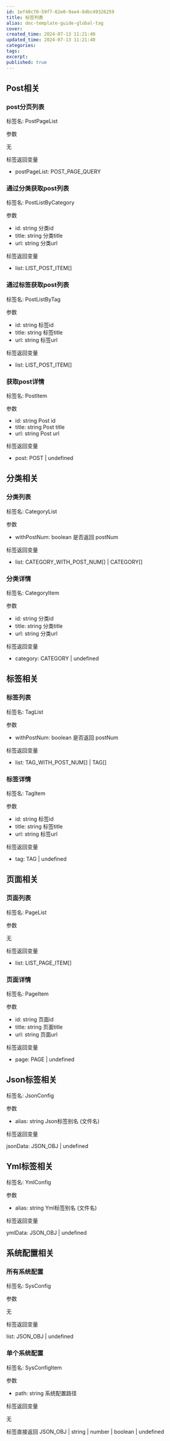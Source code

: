 ```yaml
---
id: 1ef40c70-59f7-62e0-9ae4-8dbc49326259
title: 标签列表
alias: doc-template-guide-global-tag
cover:
created_time: 2024-07-13 11:21:40
updated_time: 2024-07-13 11:21:40
categories:
tags:
excerpt:
published: true
---
```


## Post相关

### post分页列表

标签名: PostPageList

参数

无

标签返回变量

- postPageList: POST_PAGE_QUERY

### 通过分类获取post列表

标签名: PostListByCategory

参数

- id: string 分类id
- title: string 分类title
- url: string 分类url

标签返回变量

- list: LIST_POST_ITEM[]

### 通过标签获取post列表

标签名: PostListByTag

参数

- id: string 标签id
- title: string 标签title
- url: string 标签url

标签返回变量

- list: LIST_POST_ITEM[]

### 获取post详情

标签名: PostItem

参数

- id: string Post id
- title: string Post title
- url: string Post url

标签返回变量

- post: POST | undefined

## 分类相关

### 分类列表

标签名: CategoryList

参数

- withPostNum: boolean 是否返回 postNum

标签返回变量

- list: CATEGORY_WITH_POST_NUM[] | CATEGORY[]

### 分类详情

标签名: CategoryItem

参数

- id: string 分类id
- title: string 分类title
- url: string 分类url

标签返回变量

- category: CATEGORY | undefined

## 标签相关

### 标签列表

标签名: TagList

参数

- withPostNum: boolean 是否返回 postNum

标签返回变量

- list: TAG_WITH_POST_NUM[] | TAG[]

### 标签详情

标签名: TagItem

参数

- id: string 标签id
- title: string 标签title
- url: string 标签url

标签返回变量

- tag: TAG | undefined

## 页面相关

### 页面列表

标签名: PageList

参数

无

标签返回变量

- list: LIST_PAGE_ITEM[]

### 页面详情

标签名: PageItem

参数

- id: string 页面id
- title: string 页面title
- url: string 页面url

标签返回变量

- page: PAGE | undefined

## Json标签相关

标签名: JsonConfig

参数

- alias: string Json标签别名 (文件名)

标签返回变量

jsonData: JSON_OBJ | undefined

## Yml标签相关

标签名: YmlConfig

参数

- alias: string Yml标签别名 (文件名)

标签返回变量

ymlData: JSON_OBJ | undefined

## 系统配置相关

### 所有系统配置

标签名: SysConfig

参数

无

标签返回变量

list: JSON_OBJ | undefined

### 单个系统配置

标签名: SysConfigItem

参数

- path: string 系统配置路径

标签返回变量

无

标签直接返回 JSON_OBJ | string | number | boolean | undefined
